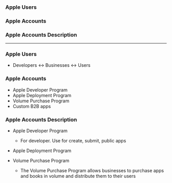 ### Apple Users
### Apple Accounts
### Apple Accounts Description 

--------------------------------------------------

### Apple Users

* Developers <-> Businesses <-> Users

### Apple Accounts

* Apple Developer Program
* Apple Deployment Program
* Volume Purchase Program
* Custom B2B apps

### Apple Accounts Description 

* Apple Developer Program
  * For developer. Use for create, submit, public apps
  
* Apple Deployment Program

* Volume Purchase Program
  * The Volume Purchase Program allows businesses to purchase apps and books in volume and distribute them to their users
